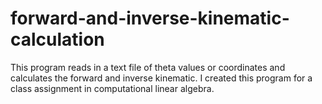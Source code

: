 # forward-and-inverse-kinematic-calculation

 This program reads in a text file of theta values or coordinates and calculates the forward and inverse kinematic. I created this program for a class assignment in computational linear algebra.
